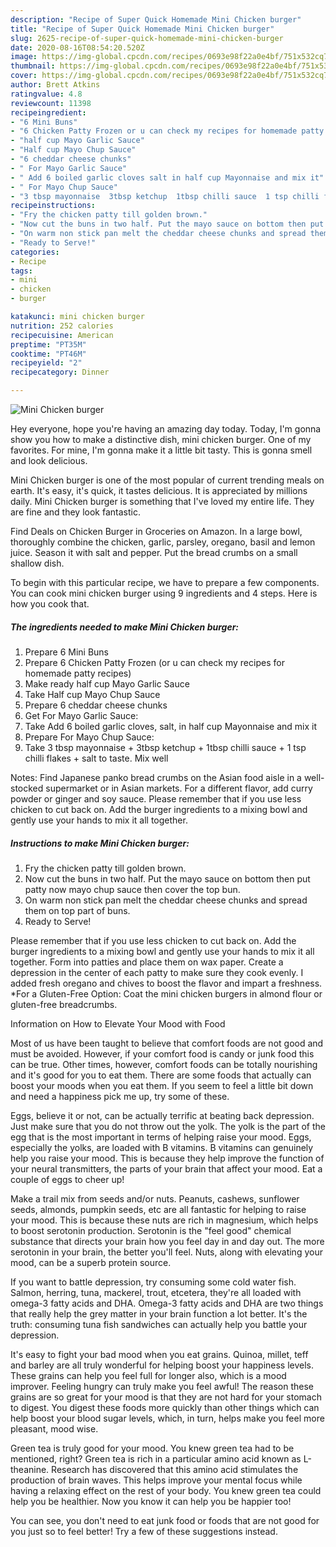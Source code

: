 ```yaml
---
description: "Recipe of Super Quick Homemade Mini Chicken burger"
title: "Recipe of Super Quick Homemade Mini Chicken burger"
slug: 2625-recipe-of-super-quick-homemade-mini-chicken-burger
date: 2020-08-16T08:54:20.520Z
image: https://img-global.cpcdn.com/recipes/0693e98f22a0e4bf/751x532cq70/mini-chicken-burger-recipe-main-photo.jpg
thumbnail: https://img-global.cpcdn.com/recipes/0693e98f22a0e4bf/751x532cq70/mini-chicken-burger-recipe-main-photo.jpg
cover: https://img-global.cpcdn.com/recipes/0693e98f22a0e4bf/751x532cq70/mini-chicken-burger-recipe-main-photo.jpg
author: Brett Atkins
ratingvalue: 4.8
reviewcount: 11398
recipeingredient:
- "6 Mini Buns"
- "6 Chicken Patty Frozen or u can check my recipes for homemade patty recipes"
- "half cup Mayo Garlic Sauce"
- "Half cup Mayo Chup Sauce"
- "6 cheddar cheese chunks"
- " For Mayo Garlic Sauce"
- " Add 6 boiled garlic cloves salt in half cup Mayonnaise and mix it"
- " For Mayo Chup Sauce"
- "3 tbsp mayonnaise  3tbsp ketchup  1tbsp chilli sauce  1 tsp chilli flakes  salt to taste Mix well"
recipeinstructions:
- "Fry the chicken patty till golden brown."
- "Now cut the buns in two half. Put the mayo sauce on bottom then put patty now mayo chup sauce then cover the top bun."
- "On warm non stick pan melt the cheddar cheese chunks and spread them on top part of buns."
- "Ready to Serve!"
categories:
- Recipe
tags:
- mini
- chicken
- burger

katakunci: mini chicken burger 
nutrition: 252 calories
recipecuisine: American
preptime: "PT35M"
cooktime: "PT46M"
recipeyield: "2"
recipecategory: Dinner

---
```



![Mini Chicken burger](https://img-global.cpcdn.com/recipes/0693e98f22a0e4bf/751x532cq70/mini-chicken-burger-recipe-main-photo.jpg)

Hey everyone, hope you're having an amazing day today. Today, I'm gonna show you how to make a distinctive dish, mini chicken burger. One of my favorites. For mine, I'm gonna make it a little bit tasty. This is gonna smell and look delicious.

Mini Chicken burger is one of the most popular of current trending meals on earth. It's easy, it's quick, it tastes delicious. It is appreciated by millions daily. Mini Chicken burger is something that I've loved my entire life. They are fine and they look fantastic.

Find Deals on Chicken Burger in Groceries on Amazon. In a large bowl, thoroughly combine the chicken, garlic, parsley, oregano, basil and lemon juice. Season it with salt and pepper. Put the bread crumbs on a small shallow dish.


To begin with this particular recipe, we have to prepare a few components. You can cook mini chicken burger using 9 ingredients and 4 steps. Here is how you cook that.

<!--inarticleads1-->

##### The ingredients needed to make Mini Chicken burger:

1. Prepare 6 Mini Buns
1. Prepare 6 Chicken Patty Frozen (or u can check my recipes for homemade patty recipes)
1. Make ready half cup Mayo Garlic Sauce
1. Take Half cup Mayo Chup Sauce
1. Prepare 6 cheddar cheese chunks
1. Get  For Mayo Garlic Sauce:
1. Take  Add 6 boiled garlic cloves, salt, in half cup Mayonnaise and mix it
1. Prepare  For Mayo Chup Sauce:
1. Take 3 tbsp mayonnaise + 3tbsp ketchup + 1tbsp chilli sauce + 1 tsp chilli flakes + salt to taste. Mix well


Notes: Find Japanese panko bread crumbs on the Asian food aisle in a well-stocked supermarket or in Asian markets. For a different flavor, add curry powder or ginger and soy sauce. Please remember that if you use less chicken to cut back on. Add the burger ingredients to a mixing bowl and gently use your hands to mix it all together. 

<!--inarticleads2-->

##### Instructions to make Mini Chicken burger:

1. Fry the chicken patty till golden brown.
1. Now cut the buns in two half. Put the mayo sauce on bottom then put patty now mayo chup sauce then cover the top bun.
1. On warm non stick pan melt the cheddar cheese chunks and spread them on top part of buns.
1. Ready to Serve!


Please remember that if you use less chicken to cut back on. Add the burger ingredients to a mixing bowl and gently use your hands to mix it all together. Form into patties and place them on wax paper. Create a depression in the center of each patty to make sure they cook evenly. I added fresh oregano and chives to boost the flavor and impart a freshness. *For a Gluten-Free Option: Coat the mini chicken burgers in almond flour or gluten-free breadcrumbs. 

Information on How to Elevate Your Mood with Food


Most of us have been taught to believe that comfort foods are not good and must be avoided. However, if your comfort food is candy or junk food this can be true. Other times, however, comfort foods can be totally nourishing and it's good for you to eat them. There are some foods that actually can boost your moods when you eat them. If you seem to feel a little bit down and need a happiness pick me up, try some of these.

Eggs, believe it or not, can be actually terrific at beating back depression. Just make sure that you do not throw out the yolk. The yolk is the part of the egg that is the most important in terms of helping raise your mood. Eggs, especially the yolks, are loaded with B vitamins. B vitamins can genuinely help you raise your mood. This is because they help improve the function of your neural transmitters, the parts of your brain that affect your mood. Eat a couple of eggs to cheer up!

Make a trail mix from seeds and/or nuts. Peanuts, cashews, sunflower seeds, almonds, pumpkin seeds, etc are all fantastic for helping to raise your mood. This is because these nuts are rich in magnesium, which helps to boost serotonin production. Serotonin is the "feel good" chemical substance that directs your brain how you feel day in and day out. The more serotonin in your brain, the better you'll feel. Nuts, along with elevating your mood, can be a superb protein source.

If you want to battle depression, try consuming some cold water fish. Salmon, herring, tuna, mackerel, trout, etcetera, they're all loaded with omega-3 fatty acids and DHA. Omega-3 fatty acids and DHA are two things that really help the grey matter in your brain function a lot better. It's the truth: consuming tuna fish sandwiches can actually help you battle your depression. 

It's easy to fight your bad mood when you eat grains. Quinoa, millet, teff and barley are all truly wonderful for helping boost your happiness levels. These grains can help you feel full for longer also, which is a mood improver. Feeling hungry can truly make you feel awful! The reason these grains are so great for your mood is that they are not hard for your stomach to digest. You digest these foods more quickly than other things which can help boost your blood sugar levels, which, in turn, helps make you feel more pleasant, mood wise.

Green tea is truly good for your mood. You knew green tea had to be mentioned, right? Green tea is rich in a particular amino acid known as L-theanine. Research has discovered that this amino acid stimulates the production of brain waves. This helps improve your mental focus while having a relaxing effect on the rest of your body. You knew green tea could help you be healthier. Now you know it can help you be happier too!

You can see, you don't need to eat junk food or foods that are not good for you just so to feel better! Try  a few  of  these  suggestions  instead.

